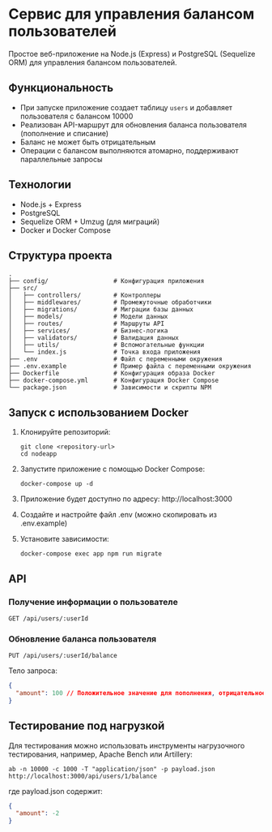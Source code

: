 # Сервис для управления балансом пользователей

Простое веб-приложение на Node.js (Express) и PostgreSQL (Sequelize ORM) для управления балансом пользователей.

## Функциональность

- При запуске приложение создает таблицу `users` и добавляет пользователя с балансом 10000
- Реализован API-маршрут для обновления баланса пользователя (пополнение и списание)
- Баланс не может быть отрицательным
- Операции с балансом выполняются атомарно, поддерживают параллельные запросы

## Технологии

- Node.js + Express
- PostgreSQL
- Sequelize ORM + Umzug (для миграций)
- Docker и Docker Compose

## Структура проекта

```
.
├── config/                  # Конфигурация приложения
├── src/
│   ├── controllers/         # Контроллеры
│   ├── middlewares/         # Промежуточные обработчики
│   ├── migrations/          # Миграции базы данных
│   ├── models/              # Модели данных
│   ├── routes/              # Маршруты API
│   ├── services/            # Бизнес-логика
│   ├── validators/          # Валидация данных
│   ├── utils/               # Вспомогательные функции
│   └── index.js             # Точка входа приложения
├── .env                     # Файл с переменными окружения
├── .env.example             # Пример файла с переменными окружения
├── Dockerfile               # Конфигурация образа Docker
├── docker-compose.yml       # Конфигурация Docker Compose
└── package.json             # Зависимости и скрипты NPM
```

## Запуск с использованием Docker

1. Клонируйте репозиторий:
   ```
   git clone <repository-url>
   cd nodeapp
   ```

2. Запустите приложение с помощью Docker Compose:
   ```
   docker-compose up -d
   ```

3. Приложение будет доступно по адресу: http://localhost:3000

4. Создайте и настройте файл .env (можно скопировать из .env.example)

5. Установите зависимости:
   ```
   docker-compose exec app npm run migrate
   ```

## API

### Получение информации о пользователе

```
GET /api/users/:userId
```

### Обновление баланса пользователя

```
PUT /api/users/:userId/balance
```

Тело запроса:
```json
{
  "amount": 100 // Положительное значение для пополнения, отрицательное для списания
}
```

## Тестирование под нагрузкой

Для тестирования можно использовать инструменты нагрузочного тестирования, например, Apache Bench или Artillery:

```
ab -n 10000 -c 1000 -T "application/json" -p payload.json http://localhost:3000/api/users/1/balance
```

где payload.json содержит:
```json
{
  "amount": -2
}
``` 